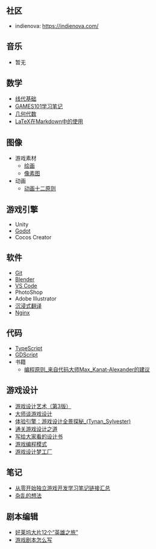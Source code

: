 ## 社区
- indienova: https://indienova.com/
## 音乐
- 暂无
## 数学
- [线代基础](/线代基础)
- [GAMES101学习笔记](/GAMES101学习笔记)
- [几何代数](/几何代数)
- [LaTeX在Markdown中的使用](/LaTeX在Markdown中的使用)
## 图像
- 游戏素材
  - [绘画](/绘画)
  - [像素图](/像素图)
- 动画
	- [动画十二原则](/动画十二原则)
## 游戏引擎
- Unity
- [Godot](/Godot)
- Cocos Creator
## 软件
- [Git](/Git)
- [Blender](/Blender)
- [VS Code](/VS_Code)
- PhotoShop
- Adobe Illustrator
- [沉浸式翻译](/沉浸式翻译)
- [Nginx](/Nginx)
## 代码
- [TypeScript](/TypeScript)
- [GDScript](/GDScript)
- 书籍
  - [编程原则_来自代码大师Max_Kanat-Alexander的建议](http://file.moshangzhu.com.cn/编程原则_来自代码大师Max_Kanat-Alexander的建议.pdf) 
## 游戏设计

- [游戏设计艺术（第3版）](http://file.moshangzhu.com.cn/游戏设计艺术（第3版）_(Jesse_Schell,_刘嘉俊,_杨逸,_欧阳立博,_陈闻,_陆佳琪).pdf) 
- [大师谈游戏设计](http://file.moshangzhu.com.cn/大师谈游戏设计.pdf) 
- [体验引擎：游戏设计全景探秘_(Tynan_Sylvester)](http://file.moshangzhu.com.cn/体验引擎：游戏设计全景探秘_(Tynan_Sylvester).pdf) 
- [通关游戏设计之道](http://file.moshangzhu.com.cn/通关游戏设计之道.pdf) 
- [写给大家看的设计书](http://file.moshangzhu.com.cn/写给大家看的设计书_=_The_Non-Designer’s_Design_Book_by_Robin_Williams.pdf) 
- [游戏编程模式](http://file.moshangzhu.com.cn/游戏编程模式_([美]_Robert_Nystrom_尼斯卓姆).pdf) 
- [游戏设计梦工厂](http://file.moshangzhu.com.cn/游戏设计梦工厂_by_Tracy_Fullerton.pdf)
## 笔记
- [从零开始独立游戏开发学习笔记链接汇总](https://zhuanlan.zhihu.com/p/508511458)
- [杂乱的想法](/杂乱的想法)
## 剧本编辑
- [好莱坞大片12个“英雄之旅”](/好莱坞大片12个“英雄之旅”)
- [游戏剧本怎么写](http://file.moshangzhu.com.cn/游戏剧本怎么写.pdf) 